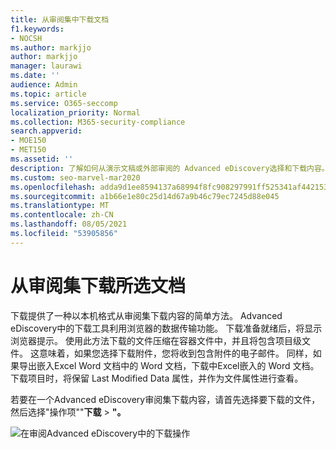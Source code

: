 ```yaml
---
title: 从审阅集中下载文档
f1.keywords:
- NOCSH
ms.author: markjjo
author: markjjo
manager: laurawi
ms.date: ''
audience: Admin
ms.topic: article
ms.service: O365-seccomp
localization_priority: Normal
ms.collection: M365-security-compliance
search.appverid:
- MOE150
- MET150
ms.assetid: ''
description: 了解如何从演示文稿或外部审阅的 Advanced eDiscovery选择和下载内容。
ms.custom: seo-marvel-mar2020
ms.openlocfilehash: adda9d1ee8594137a68994f8fc908297991ff525341af4421535536cf77b346f
ms.sourcegitcommit: a1b66e1e80c25d14d67a9b46c79ec7245d88e045
ms.translationtype: MT
ms.contentlocale: zh-CN
ms.lasthandoff: 08/05/2021
ms.locfileid: "53905856"
---
```

# <a name="download-selected-documents-from-a-review-set"></a>从审阅集下载所选文档

下载提供了一种以本机格式从审阅集下载内容的简单方法。 Advanced eDiscovery中的下载工具利用浏览器的数据传输功能。 下载准备就绪后，将显示浏览器提示。 使用此方法下载的文件压缩在容器文件中，并且将包含项目级文件。 这意味着，如果您选择下载附件，您将收到包含附件的电子邮件。 同样，如果导出嵌入Excel Word 文档中的 Word 文档，下载中Excel嵌入的 Word 文档。 下载项目时，将保留 Last Modified Data 属性，并作为文件属性进行查看。

若要在一个Advanced eDiscovery审阅集下载内容，请首先选择要下载的文件，然后选择"操作项""**下载**  >  **"。**

![在审阅Advanced eDiscovery中的下载操作](../media/eDiscoDownload.png)
